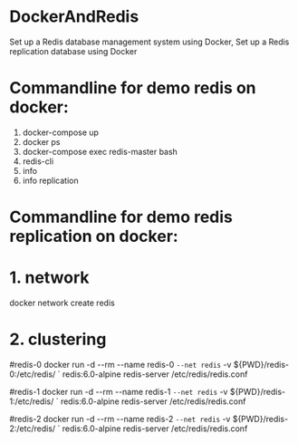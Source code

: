 # DockerAndRedis
Set up a Redis database management system using Docker, Set up a Redis replication database using Docker

# Commandline for demo redis on docker:

1. docker-compose up
2. docker ps
3. docker-compose exec redis-master bash
4. redis-cli
5. info
6. info replication

# Commandline for demo redis replication on docker:

# 1. network
docker network create redis

# 2. clustering

#redis-0
docker run -d --rm --name redis-0 `
    --net redis `
    -v ${PWD}/redis-0:/etc/redis/ `
    redis:6.0-alpine redis-server /etc/redis/redis.conf

#redis-1
docker run -d --rm --name redis-1 `
    --net redis `
    -v ${PWD}/redis-1:/etc/redis/ `
    redis:6.0-alpine redis-server /etc/redis/redis.conf


#redis-2
docker run -d --rm --name redis-2 `
    --net redis `
    -v ${PWD}/redis-2:/etc/redis/ `
    redis:6.0-alpine redis-server /etc/redis/redis.conf
